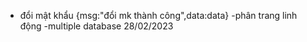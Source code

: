 - đổi mật khẩu {msg:"đổi mk thành công",data:data}
  -phân trang linh động
  -multiple database
  28/02/2023
